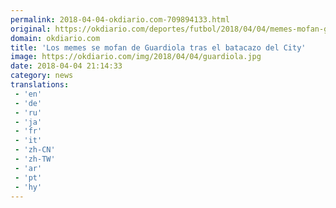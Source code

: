 ```yaml
---
permalink: 2018-04-04-okdiario.com-709894133.html
original: https://okdiario.com/deportes/futbol/2018/04/04/memes-mofan-guardiola-batacazo-del-city-2069219
domain: okdiario.com
title: 'Los memes se mofan de Guardiola tras el batacazo del City'
image: https://okdiario.com/img/2018/04/04/guardiola.jpg
date: 2018-04-04 21:14:33
category: news
translations: 
 - 'en'
 - 'de'
 - 'ru'
 - 'ja'
 - 'fr'
 - 'it'
 - 'zh-CN'
 - 'zh-TW'
 - 'ar'
 - 'pt'
 - 'hy'
---
```


